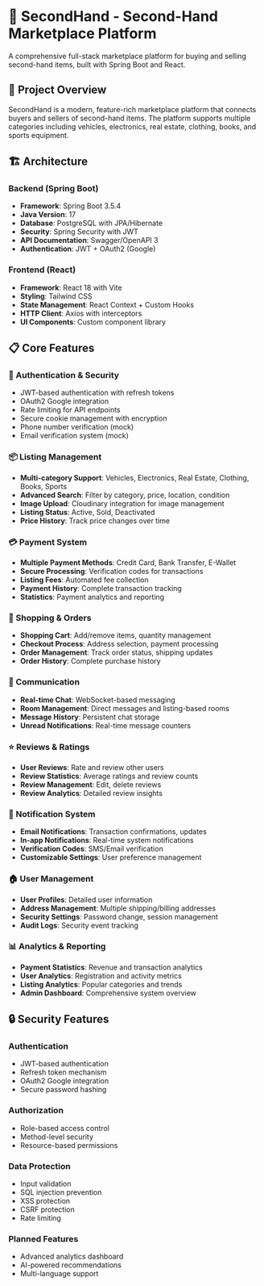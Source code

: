 # 🛒 SecondHand - Second-Hand Marketplace Platform

A comprehensive full-stack marketplace platform for buying and selling second-hand items, built with Spring Boot and React.

## 🚀 **Project Overview**

SecondHand is a modern, feature-rich marketplace platform that connects buyers and sellers of second-hand items. The platform supports multiple categories including vehicles, electronics, real estate, clothing, books, and sports equipment.

## 🏗️ **Architecture**

### **Backend (Spring Boot)**
- **Framework**: Spring Boot 3.5.4
- **Java Version**: 17
- **Database**: PostgreSQL with JPA/Hibernate
- **Security**: Spring Security with JWT
- **API Documentation**: Swagger/OpenAPI 3
- **Authentication**: JWT + OAuth2 (Google)

### **Frontend (React)**
- **Framework**: React 18 with Vite
- **Styling**: Tailwind CSS
- **State Management**: React Context + Custom Hooks
- **HTTP Client**: Axios with interceptors
- **UI Components**: Custom component library

## 📋 **Core Features**

### **🔐 Authentication & Security**
- JWT-based authentication with refresh tokens
- OAuth2 Google integration
- Rate limiting for API endpoints
- Secure cookie management with encryption
- Phone number verification (mock)
- Email verification system (mock)

### **📦 Listing Management**
- **Multi-category Support**: Vehicles, Electronics, Real Estate, Clothing, Books, Sports
- **Advanced Search**: Filter by category, price, location, condition
- **Image Upload**: Cloudinary integration for image management
- **Listing Status**: Active, Sold, Deactivated
- **Price History**: Track price changes over time

### **💳 Payment System**
- **Multiple Payment Methods**: Credit Card, Bank Transfer, E-Wallet
- **Secure Processing**: Verification codes for transactions
- **Listing Fees**: Automated fee collection
- **Payment History**: Complete transaction tracking
- **Statistics**: Payment analytics and reporting

### **🛒 Shopping & Orders**
- **Shopping Cart**: Add/remove items, quantity management
- **Checkout Process**: Address selection, payment processing
- **Order Management**: Track order status, shipping updates
- **Order History**: Complete purchase history

### **💬 Communication**
- **Real-time Chat**: WebSocket-based messaging
- **Room Management**: Direct messages and listing-based rooms
- **Message History**: Persistent chat storage
- **Unread Notifications**: Real-time message counters

### **⭐ Reviews & Ratings**
- **User Reviews**: Rate and review other users
- **Review Statistics**: Average ratings and review counts
- **Review Management**: Edit, delete reviews
- **Review Analytics**: Detailed review insights

### **📧 Notification System**
- **Email Notifications**: Transaction confirmations, updates
- **In-app Notifications**: Real-time system notifications
- **Verification Codes**: SMS/Email verification
- **Customizable Settings**: User preference management

### **🏠 User Management**
- **User Profiles**: Detailed user information
- **Address Management**: Multiple shipping/billing addresses
- **Security Settings**: Password change, session management
- **Audit Logs**: Security event tracking

### **📊 Analytics & Reporting**
- **Payment Statistics**: Revenue and transaction analytics
- **User Analytics**: Registration and activity metrics
- **Listing Analytics**: Popular categories and trends
- **Admin Dashboard**: Comprehensive system overview




## 🔒 **Security Features**

### **Authentication**
- JWT-based authentication
- Refresh token mechanism
- OAuth2 Google integration
- Secure password hashing

### **Authorization**
- Role-based access control
- Method-level security
- Resource-based permissions

### **Data Protection**
- Input validation
- SQL injection prevention
- XSS protection
- CSRF protection
- Rate limiting


### **Planned Features**
- Advanced analytics dashboard
- AI-powered recommendations
- Multi-language support

